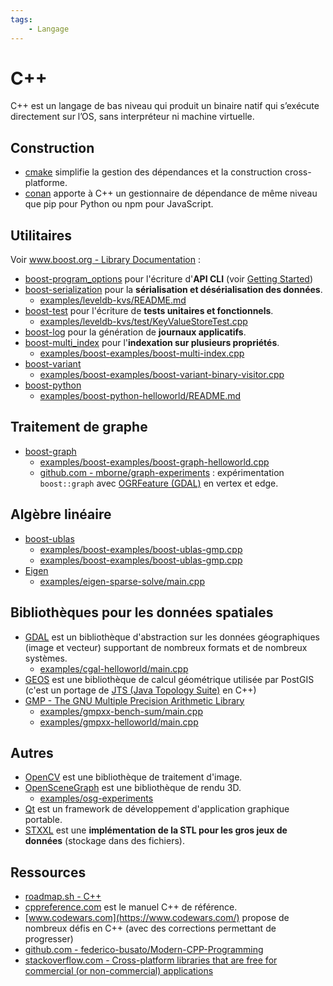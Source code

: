 ```yaml
---
tags:
    - Langage
---
```


# C++

C++ est un langage de bas niveau qui produit un binaire natif qui s’exécute directement sur l’OS, sans interpréteur ni machine virtuelle.

## Construction

* [cmake](https://cmake.org/) simplifie la gestion des dépendances et la construction cross-platforme.
* [conan](https://conan.io/) apporte à C++ un gestionnaire de dépendance de même niveau que pip pour Python ou npm pour JavaScript.

## Utilitaires

Voir [www.boost.org - Library Documentation](https://www.boost.org/doc/libs/1_87_0/?view=condensed) :

* [boost-program_options](http://www.boost.org/doc/libs/1_87_0/doc/html/program_options.html) pour l'écriture d'**API CLI** (voir [Getting Started](https://www.boost.org/doc/libs/1_87_0/doc/html/program_options/tutorial.html#id-1.3.31.4.3))
* [boost-serialization](http://www.boost.org/doc/libs/1_87_0/libs/serialization/doc/index.html) pour la **sérialisation et désérialisation des données**.
    * [examples/leveldb-kvs/README.md](examples/leveldb-kvs/README.md)
* [boost-test](http://www.boost.org/doc/libs/1_87_0/libs/test/doc/html/index.html) pour l'écriture de **tests unitaires et fonctionnels**.
    * [examples/leveldb-kvs/test/KeyValueStoreTest.cpp](examples/leveldb-kvs/test/KeyValueStoreTest.cpp)
* [boost-log](http://www.boost.org/doc/libs/1_87_0/libs/log/doc/html/index.html) pour la génération de **journaux applicatifs**.
* [boost-multi_index](https://www.boost.org/doc/libs/1_87_0/libs/multi_index/doc/index.html) pour l'**indexation sur plusieurs propriétés**.
    * [examples/boost-examples/boost-multi-index.cpp](examples/boost-examples/boost-multi-index.cpp)
* [boost-variant](https://www.boost.org/doc/libs/1_87_0/doc/html/variant.html)
    * [examples/boost-examples/boost-variant-binary-visitor.cpp](examples/boost-examples/boost-variant-binary-visitor.cpp)
* [boost-python](https://www.boost.org/doc/libs/1_87_0/libs/python/doc/html/tutorial/index.html)
    * [examples/boost-python-helloworld/README.md](examples/boost-python-helloworld/README.md)

## Traitement de graphe

* [boost-graph](http://www.boost.org/doc/libs/1_87_0/libs/graph/doc/index.html)
    * [examples/boost-examples/boost-graph-helloworld.cpp](examples/boost-examples/boost-graph-helloworld.cpp)
    * [github.com - mborne/graph-experiments](https://github.com/mborne/graph-experiments#readme) : expérimentation `boost::graph` avec [OGRFeature (GDAL)](https://gdal.org/en/stable/doxygen/classOGRFeature.html) en vertex et edge.

## Algèbre linéaire

* [boost-ublas](http://www.boost.org/doc/libs/1_87_0/libs/numeric/ublas/doc/index.html)
    * [examples/boost-examples/boost-ublas-gmp.cpp](examples/boost-examples/boost-ublas-gmp.cpp)
    * [examples/boost-examples/boost-ublas-gmp.cpp](examples/boost-examples/boost-ublas-gmp.cpp)
* [Eigen](https://eigen.tuxfamily.org/dox/GettingStarted.html)
    * [examples/eigen-sparse-solve/main.cpp](examples/eigen-sparse-solve/main.cpp)

## Bibliothèques pour les données spatiales

* [GDAL](http://www.gdal.org/) est un bibliothèque d'abstraction sur les données géographiques (image et vecteur) supportant de nombreux formats et de nombreux systèmes.
    * [examples/cgal-helloworld/main.cpp](examples/cgal-helloworld/main.cpp)
* [GEOS](https://trac.osgeo.org/geos/) est une bibliothèque de calcul géométrique utilisée par PostGIS (c'est un portage de [JTS (Java Topology Suite)](https://github.com/locationtech/jts#jts-topology-suite) en C++)
* [GMP - The GNU Multiple Precision Arithmetic Library](https://gmplib.org/)
    * [examples/gmpxx-bench-sum/main.cpp](examples/gmpxx-bench-sum/main.cpp)
    * [examples/gmpxx-helloworld/main.cpp](examples/gmpxx-helloworld/main.cpp)

## Autres

* [OpenCV](https://opencv.org/) est une bibliothèque de traitement d'image.
* [OpenSceneGraph](http://www.openscenegraph.org/) est une bibliothèque de rendu 3D.
    * [examples/osg-experiments](examples/osg-experiments/README.md)
* [Qt](https://www.qt.io/) est un framework de développement d'application graphique portable.
* [STXXL](http://stxxl.org/) est une **implémentation de la STL pour les gros jeux de données** (stockage dans des fichiers).

## Ressources

* [roadmap.sh - C++](https://roadmap.sh/cpp)
* [cppreference.com](https://fr.cppreference.com/w/cpp) est le manuel C++ de référence.
* [www.codewars.com](https://www.codewars.com/) propose de nombreux défis en C++ (avec des corrections permettant de progresser)
* [github.com - federico-busato/Modern-CPP-Programming](https://github.com/federico-busato/Modern-CPP-Programming?tab=readme-ov-file#readme)
* [stackoverflow.com - Cross-platform libraries that are free for commercial (or non-commercial) applications](https://stackoverflow.com/a/782146)
